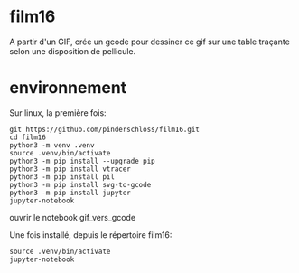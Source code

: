 # film16
A partir d'un GIF, crée un gcode pour dessiner ce gif sur une table traçante selon une disposition de pellicule.

# environnement
Sur linux, la première fois:

```
git https://github.com/pinderschloss/film16.git
cd film16
python3 -m venv .venv
source .venv/bin/activate
python3 -m pip install --upgrade pip
python3 -m pip install vtracer
python3 -m pip install pil
python3 -m pip install svg-to-gcode
python3 -m pip install jupyter
jupyter-notebook
```
ouvrir le notebook gif_vers_gcode

Une fois installé, depuis le répertoire film16:
```
source .venv/bin/activate
jupyter-notebook
```
